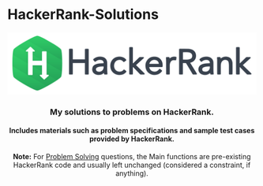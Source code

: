 # HackerRank-Solutions


<p align="center" margin-top="20px;">
	<a href="https://www.hackerrank.com/BadDuke"><img src="https://github.com/BadDuke/HackerRank-Easy/blob/master/HackerRankLogoBanner.png" ></a>
</p>
<h3 align="center">My solutions to problems on HackerRank.</h3>
<h4 align="center">Includes materials such as problem specifications and sample test cases provided by HackerRank.</h4>
<p align="center"><strong>Note:</strong> For <a href="https://github.com/BadDuke/HackerRank-Solutions/tree/master/Problem%20Solving%20(C%23)">Problem Solving</a> questions, the Main functions are pre-existing HackerRank code and usually left unchanged (considered a constraint, if anything).</p>
